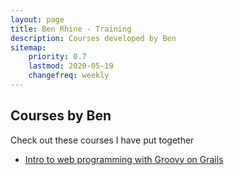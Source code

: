 ```yaml
---
layout: page
title: Ben Rhine - Training
description: Courses developed by Ben
sitemap:
    priority: 0.7
    lastmod: 2020-05-19
    changefreq: weekly
---
```

## Courses by Ben

Check out these courses I have put together

* [Intro to web programming with Groovy on Grails](https://www.udemy.com/course/intro-to-web-programming-with-groovy-on-grails/)